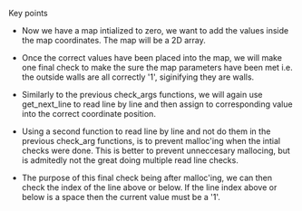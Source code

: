 Key points

* Now we have a map intialized to zero, we want to add the values inside the map coordinates. The map will be a 2D array.

* Once the correct values have been placed into the map, we will make one final check to make the sure the map parameters have been met i.e. the outside walls are all correctly '1', siginifying they are walls.

* Similarly to the previous check_args functions, we will again use get_next_line to read line by line and then assign to corresponding value into the correct coordinate position.

* Using a second function to read line by line and not do them in the previous check_arg functions, is to prevent malloc'ing when the intial checks were done. This is better to prevent unneccesary mallocing, but is admitedly not the great doing multiple read line checks.

* The purpose of this final check being after malloc'ing, we can then check the index of the line above or below. If the line index above or below is a space then the current value must be a '1'.

